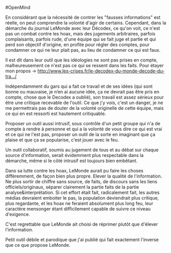 #OpenMind

En considérant que la nécessité de contrer les "fausses informations" est réelle, on peut comprendre la volonté d'agir de certains.
Cependant, dans la démarche du journal LeMonde avec leur Décodex, ce qu'on voit, ce n'est pas un combat contre les hoax, mais des jugements arbitraires, parfois complaisants, parfois rude, d'une équipe qui se fait juge et partie et qui perd son objectif d'origine, en profite pour régler des comptes, pour condamner ce qui ne leur plait pas, au lieu de condamner ce qui est faux.

Il est dit dans leur outil que les idéologies ne sont pas prises en compte, malheureusement ce n'est pas ce qui se ressent dans les faits.
Pour étayer mon propos -> http://www.les-crises.fr/le-decodex-du-monde-decode-du-tra…/

Indépendamment du gars qui a fait ce travail et de ses idées (qui sont bonne ou mauvaise, je n’en ai aucune idée, ça ne devrait pas être pris en compte, chose que le Decodex a oublié), son travail est assez sérieux pour être une critique recevable de l'outil.
Ce que j'y vois, c'est un danger, je ne me permettrais pas de douter de la volonté originelle de cette équipe, mais ce qui en est ressorti est hautement critiquable.

Proposer un outil aussi intrusif, sous contrôle d'un petit groupe qui n'a de compte à rendre à personne et qui a la volonté de vous dire ce qui est vrai et ce qui ne l'est pas, proposer un outil de la sorte en imaginant que ça plaise et que ça se popularise, c'est jouer avec le feu.

Un outil collaboratif, soumis au jugement de tous et au débat sur chaque source d'information, serait évidemment plus respectable dans la démarche, même si le côté intrusif est toujours bien embêtant.

Dans sa lutte contre les hoax, LeMonde aurait pu faire les choses différemment, de façon bien plus propre.
Elever la qualité de l'information.
Ne plus sortir de chiffre sans source, de faits, de discours sans les liens officiels/originaux, séparer clairement la partie faits de la partie analyse&interprétation.
Si cet effort était fait, radicalement fait, les autres médias devraient emboiter le pas, la population deviendrait plus critique, plus regardante, et les hoax ne feraient absolument plus long feu, leur caractère mensonger étant difficilement capable de suivre ce niveau d'exigence.

C'est regrettable que LeMonde ait choisi de réprimer plutôt que d'élever l'information.


Petit outil débile et parodique que j'ai publié qui fait exactement l'inverse que ce que propose LeMonde.
